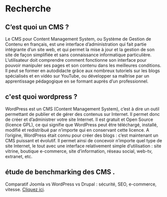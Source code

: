 # Recherche

## C’est quoi un CMS ?

Le CMS pour Content Management System, ou Système de Gestion de Contenu en français, est une interface d’administration qui fait partie intégrante d’un site web, et qui permet la mise à jour et la gestion de son site de façon simplifiée et sans connaissance informatique particulière. L’utilisateur doit comprendre comment fonctionne son interface pour pouvoir manipuler ses pages et son contenu dans les meilleures conditions. Il peut se former en autodidacte grâce aux nombreux tutoriels sur les blogs spécialisés et en vidéo sur YouTube, ou développer sa maîtrise par un apprentissage pédagogique en se formant auprès d’un professionnel.

## c'est quoi wordpress ?

WordPress est un CMS (Content Management System), c’est à dire un outil permettant de publier et de gérer des contenus sur Internet. Il permet donc de créer et d’administrer votre site Internet. Il est gratuit et Open Source (licence GPL), ce qui signifie que WordPress peut être téléchargé, installé, modifié et redistribué par n’importe qui en conservant cette licence.
A l’origine, WordPress était connu pour créer des blogs : c’est maintenant un CMS puissant et évolutif. Il permet ainsi de concevoir n’importe quel type de site Internet, le tout avec une interface relativement simple d’utilisation : site vitrine, boutique e-commerce, site d’information, réseau social, web-tv, extranet, etc.

## étude de benchmarking des CMS .

Comparatif Joomla vs WordPress vs Drupal : sécurité, SEO, e-commerce, vitesse. [Cliquez ici](https://www.opportunites-digitales.com/joomla-vs-wordpress-vs-drupal/).

